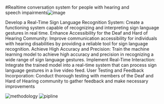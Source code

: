 #Realtime conversation system for people with hearing and speech impairments![image](https://github.com/vaibhavnayak15/project/assets/140603295/b3a70a67-d4dc-41a8-9f6a-dfb4e9cf2741)

Develop a Real-Time Sign Language Recognition System: Create a functioning system capable of recognizing and interpreting sign language gestures in real time.
Enhance Accessibility for the Deaf and Hard of Hearing Community: Improve communication accessibility for individuals with hearing disabilities by providing a reliable tool for sign language recognition.
Achieve High Accuracy and Precision: Train the machine learning model to achieve high accuracy and precision in recognizing a wide range of sign language gestures.
Implement Real-Time Interaction: Integrate the trained model into a real-time system that can process sign language gestures in a live video feed.
User Testing and Feedback Incorporation: Conduct thorough testing with members of the Deaf and Hard of Hearing community to gather feedback and make necessary improvements

![methodology](https://github.com/vaibhavnayak15/project/assets/140603295/a3f8df7b-e31f-4451-a13e-b378d80b7134)
![pipline](https://github.com/vaibhavnayak15/project/assets/140603295/cc42c0bf-00bb-4b7a-a745-a3aa0fc1a49f)

